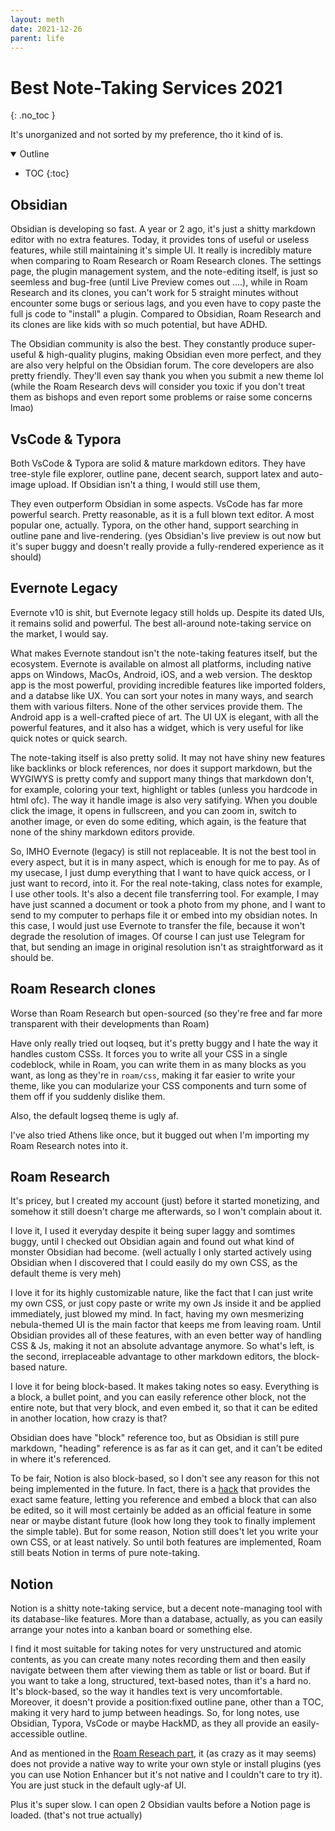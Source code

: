 ```yaml
---
layout: meth
date: 2021-12-26
parent: life
---
```

# Best Note-Taking Services 2021
{: .no_toc }

It's unorganized and not sorted by my preference, tho it kind of is.

<details open markdown="block">
  <summary>
    Outline
  </summary>

- TOC
{:toc}
</details>

## Obsidian
Obsidian is developing so fast. A year or 2 ago, it's just a shitty markdown editor with no extra features. Today, it provides tons of useful or useless features, while still maintaining it's simple UI. It really is incredibly mature when comparing to Roam Research or Roam Research clones. The settings page, the plugin management system, and the note-editing itself, is just so seemless and bug-free (until Live Preview comes out ....), while in Roam Research and its clones, you can't work for 5 straight minutes without encounter some bugs or serious lags, and you even have to copy paste the full js code to "install" a plugin. Compared to Obsidian, Roam Research and its clones are like kids with so much potential, but have ADHD.

The Obsidian community is also the best. They constantly produce super-useful & high-quality plugins, making Obsidian even more perfect, and they are also very helpful on the Obsidian forum. The core developers are also pretty friendly. They'll even say thank you when you submit a new theme lol (while the Roam Research devs will consider you toxic if you don't treat them as bishops and even report some problems or raise some concerns lmao)

## VsCode & Typora
Both VsCode & Typora are solid & mature markdown editors. They have tree-style file explorer, outline pane, decent search, support latex and auto-image upload. If Obsidian isn't a thing, I would still use them,

They even outperform Obsidian in some aspects. VsCode has far more powerful search. Pretty reasonable, as it is a full blown text editor. A most popular one, actually. Typora, on the other hand, support searching in outline pane and live-rendering. (yes Obsidian's live preview is out now but it's super buggy and doesn't really provide a fully-rendered experience as it should)

## Evernote Legacy
Evernote v10 is shit, but Evernote legacy still holds up. Despite its dated UIs, it remains solid and powerful. The best all-around note-taking service on the market, I would say. 

What makes Evernote standout isn't the note-taking features itself, but the ecosystem. Evernote is available on almost all platforms, including native apps on Windows, MacOs, Android, iOS, and a web version. The desktop app is the most powerful, providing incredible features like imported folders, and a databse like UX. You can sort your notes in many ways, and search them with various filters. None of the other services provide them. The Android app is a well-crafted piece of art. The UI UX is elegant, with all the powerful features, and it also has a widget, which is very useful for like quick notes or quick search.

The note-taking itself is also pretty solid. It may not have shiny new features like backlinks or block references,  nor does it support markdown, but the WYGIWYS is pretty comfy and support many things that markdown don't, for example, coloring your text, highlight or tables (unless you hardcode in html ofc). The way it handle image is also very satifying. When you double click the image, it opens in fullscreen, and you can zoom in, switch to another image, or even do some editing, which again, is the feature that none of the shiny markdown editors provide. 

So, IMHO Evernote (legacy) is still not replaceable. It is not the best tool in every aspect, but it is in many aspect, which is enough for me to pay. As of my usecase, I just dump everything that I want to have quick access, or I just want to record, into it. For the real note-taking, class notes for example, I use other tools. It's also a decent file transferring tool. For example, I may have just scanned a document or took a photo from my phone, and I want to send to my computer to perhaps file it or embed into my obsidian notes. In this case, I would just use Evernote to transfer the file, because it won't degrade the resolution of images. Of course I can just use Telegram for that, but sending an image in original resolution isn't as straightforward as it should be.

## Roam Research clones
Worse than Roam Research but open-sourced (so they're free and far more transparent with their developments than Roam)

Have only really tried out loqseq, but it's pretty buggy and I hate the way it handles custom CSSs. It forces you to write all your CSS in a single codeblock, while in Roam, you can write them in as many blocks as you want, as long as they're in `roam/css`, making it far easier to write your theme, like you can modularize your CSS components and turn some of them off if you suddenly dislike them.

Also, the default logseq theme is ugly af.

I've also tried Athens like once, but it bugged out when I'm importing my Roam Research notes into it.

## Roam Research
It's pricey, but I created my account (just) before it started monetizing, and somehow it still doesn't charge me afterwards, so I won't complain about it.

I love it, I used it everyday despite it being super laggy and somtimes buggy, until I checked out Obsidian again and found out what kind of monster Obsidian had become. (well actually I only started actively using Obsidian when I discovered that I could easily do my own CSS, as the default theme is very meh)

I love it for its highly customizable nature, like the fact that I can just write my own CSS, or just copy paste or write my own Js inside it and be applied immediately, just blowed my mind. In fact, having my own mesmerizing nebula-themed UI is the main factor that keeps me from leaving roam. Until Obsidian provides all of these features, with an even better way of handling CSS & Js, making it not an absolute advantage anymore. So what's left, is the second, irreplaceable advantage to other markdown editors, the block-based nature.

I love it for being block-based. It makes taking notes so easy. Everything is a block, a bullet point, and you can easily reference other block, not the entire note, but that very block, and even embed it, so that it can be edited in another location, how crazy is that?  

Obsidian does have "block" reference too, but as Obsidian is still pure markdown, "heading" reference is as far as it can get, and it can't be edited in where it's referenced. 

To be fair, Notion is also block-based, so I don't see any reason for this not being implemented in the future. In fact, there is a [hack](https://www.notion.vip/create-global-blocks/) that provides the exact same feature, letting you reference and embed a block that can also be edited, so it will most certainly be added as an official feature in some near or maybe distant future (look how long they took to finally implement the simple table). But for some reason, Notion still does't let you write your own CSS, or at least natively. So until both features are implemented, Roam still beats Notion in terms of pure note-taking.

## Notion
Notion is a shitty note-taking service, but a decent note-managing tool with its database-like features. More than a database, actually, as you can easily arrange your notes into a kanban board or something else. 

I find it most suitable for taking notes for very unstructured and atomic contents, as you can create many notes recording them and then easily navigate between them after viewing them as table or list or board. But if you want to take a long, structured, text-based notes, than it's a hard no. It's block-based, so the way it handles text is very uncomfortable. Moreover, it doesn't provide a position:fixed outline pane, other than a TOC, making it very hard to jump between headings. So, for long notes, use Obsidian, Typora, VsCode or maybe HackMD, as they all provide an easily-accessible outline.

And as mentioned in the [Roam Reseach part](#roam-research), it (as crazy as it may seems) does not provide a native way to write your own style or install plugins (yes you can use Notion Enhancer but it's not native and I couldn't care to try it). You are just stuck in the default ugly-af UI. 

Plus it's super slow. I can open 2 Obsidian vaults before a Notion page is loaded. (that's not true actually)